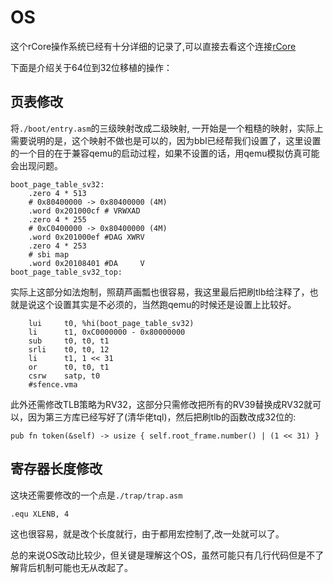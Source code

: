 # OS

这个rCore操作系统已经有十分详细的记录了,可以直接去看这个连接[rCore](https://rcore-os.github.io/rCore_tutorial_doc/)

下面是介绍关于64位到32位移植的操作：

## 页表修改

将`./boot/entry.asm`的三级映射改成二级映射, 一开始是一个粗糙的映射，实际上需要说明的是，这个映射不做也是可以的，因为bbl已经帮我们设置了，这里设置的一个目的在于兼容qemu的启动过程，如果不设置的话，用qemu模拟仿真可能会出现问题。

```
boot_page_table_sv32:
    .zero 4 * 513
    # 0x80400000 -> 0x80400000 (4M)
    .word 0x201000cf # VRWXAD
    .zero 4 * 255
    # 0xC0400000 -> 0x80400000 (4M)
    .word 0x201000ef #DAG XWRV
    .zero 4 * 253
    # sbi map
    .word 0x20108401 #DA     V
boot_page_table_sv32_top:
```

实际上这部分如法炮制，照葫芦画瓢也很容易，我这里最后把刷tlb给注释了，也就是说这个设置其实是不必须的，当然跑qemu的时候还是设置上比较好。

```
    lui     t0, %hi(boot_page_table_sv32)
    li      t1, 0xC0000000 - 0x80000000
    sub     t0, t0, t1
    srli    t0, t0, 12
    li      t1, 1 << 31
    or      t0, t0, t1
    csrw    satp, t0
    #sfence.vma
```

此外还需修改TLB策略为RV32，这部分只需修改把所有的RV39替换成RV32就可以，因为第三方库已经写好了(清华佬tql)，然后把刷tlb的函数改成32位的:

```
pub fn token(&self) -> usize { self.root_frame.number() | (1 << 31) }
```

## 寄存器长度修改

这块还需要修改的一个点是`./trap/trap.asm`

```
.equ XLENB, 4  
```

这也很容易，就是改个长度就行，由于都用宏控制了,改一处就可以了。

总的来说OS改动比较少，但关键是理解这个OS，虽然可能只有几行代码但是不了解背后机制可能也无从改起了。


